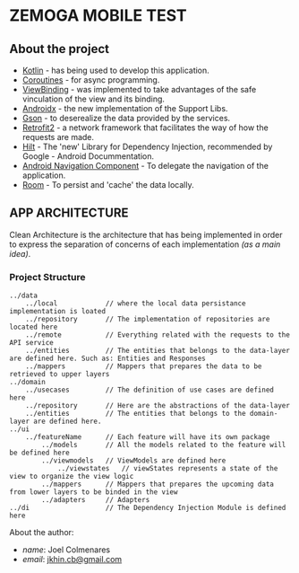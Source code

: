 # ZEMOGA MOBILE TEST

## About the project
  * [Kotlin](https://kotlinlang.org/docs/home.html) - has being used to develop this application.
  * [Coroutines](https://kotlinlang.org/docs/coroutines-overview.html) - for async programming.
  * [ViewBinding](https://developer.android.com/topic/libraries/view-binding) - was implemented to take advantages of the safe vinculation of the view and its binding.
  * [Androidx](https://developer.android.com/jetpack/androidx) - the new implementation of the Support Libs.
  * [Gson](https://github.com/square/retrofit/tree/master/retrofit-converters/gson) - to deserealize the data provided by the services.
  * [Retrofit2](https://square.github.io/retrofit/) - a network framework that facilitates the way of how the requests are made.
  * [Hilt](https://developer.android.com/training/dependency-injection/hilt-android?hl=en-419) - The 'new' Library for Dependency Injection, recommended by Google - Android Docummentation. 
  * [Android Navigation Component](https://developer.android.com/guide/navigation/navigation-getting-started) - To delegate the navigation of the application.
  * [Room](https://developer.android.com/training/data-storage/room) - To persist and 'cache' the data locally.
  


## APP ARCHITECTURE

Clean Architecture is the architecture that has being implemented in order to express the separation of concerns of each implementation _(as a main idea)_.

### Project Structure
```
../data
    ../local            // where the local data persistance implementation is loated
    ../repository       // The implementation of repositories are located here
    ../remote           // Everything related with the requests to the API service
    ../entities         // The entities that belongs to the data-layer are defined here. Such as: Entities and Responses
    ../mappers          // Mappers that prepares the data to be retrieved to upper layers
../domain
    ../usecases         // The definition of use cases are defined here
    ../repository       // Here are the abstractions of the data-layer 
    ../entities         // The entities that belongs to the domain-layer are defined here.
../ui
    ../featureName      // Each feature will have its own package 
        ../models       // All the models related to the feature will be defined here
        ../viewmodels   // ViewModels are defined here
            ../viewstates   // viewStates represents a state of the view to organize the view logic
        ../mappers      // Mappers that prepares the upcoming data from lower layers to be binded in the view
        ../adapters     // Adapters 
../di                   // The Dependency Injection Module is defined here
```

About the author:
- *name*: Joel Colmenares
- *email*: jkhin.cb@gmail.com



